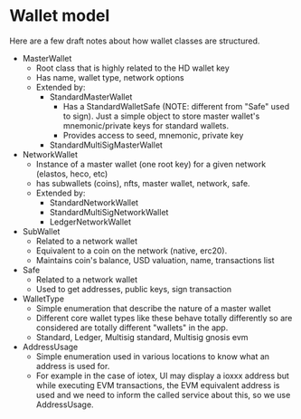 # Wallet model

Here are a few draft notes about how wallet classes are structured.

- MasterWallet
  - Root class that is highly related to the HD wallet key
  - Has name, wallet type, network options
  - Extended by:
    - StandardMasterWallet
      - Has a StandardWalletSafe (NOTE: different from "Safe" used to sign). Just a simple object to store master wallet's mnemonic/private keys for standard wallets.
      - Provides access to seed, mnemonic, private key
    - StandardMultiSigMasterWallet
- NetworkWallet
    - Instance of a master wallet (one root key) for a given network (elastos, heco, etc)
    - has subwallets (coins), nfts, master wallet, network, safe.
  - Extended by:
    - StandardNetworkWallet
    - StandardMultiSigNetworkWallet
    - LedgerNetworkWallet
- SubWallet
  - Related to a network wallet
  - Equivalent to a coin on the network (native, erc20).
  - Maintains coin's balance, USD valuation, name, transactions list
- Safe
  - Related to a network wallet
  - Used to get addresses, public keys, sign transaction
- WalletType
  - Simple enumeration that describe the nature of a master wallet
  - Different core wallet types like these behave totally differently so are considered are totally different "wallets" in the app.
  - Standard, Ledger, Multisig standard, Multisig gnosis evm
- AddressUsage
  - Simple enumeration used in various locations to know what an address is used for.
  - For example in the case of iotex, UI may display a ioxxx address but while executing EVM transactions, the EVM equivalent address is used and we need to inform the called service about this, so we use AddressUsage.
